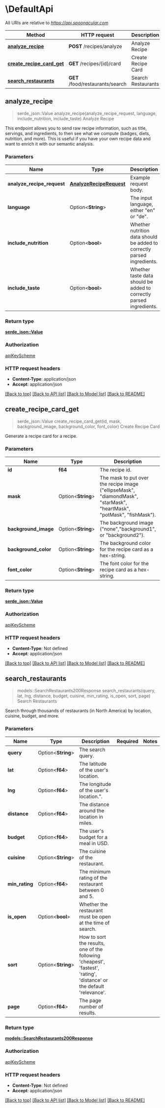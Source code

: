 # \DefaultApi

All URIs are relative to *https://api.spoonacular.com*

Method | HTTP request | Description
------------- | ------------- | -------------
[**analyze_recipe**](DefaultApi.md#analyze_recipe) | **POST** /recipes/analyze | Analyze Recipe
[**create_recipe_card_get**](DefaultApi.md#create_recipe_card_get) | **GET** /recipes/{id}/card | Create Recipe Card
[**search_restaurants**](DefaultApi.md#search_restaurants) | **GET** /food/restaurants/search | Search Restaurants



## analyze_recipe

> serde_json::Value analyze_recipe(analyze_recipe_request, language, include_nutrition, include_taste)
Analyze Recipe

This endpoint allows you to send raw recipe information, such as title, servings, and ingredients, to then see what we compute (badges, diets, nutrition, and more). This is useful if you have your own recipe data and want to enrich it with our semantic analysis.

### Parameters


Name | Type | Description  | Required | Notes
------------- | ------------- | ------------- | ------------- | -------------
**analyze_recipe_request** | [**AnalyzeRecipeRequest**](AnalyzeRecipeRequest.md) | Example request body. | [required] |
**language** | Option<**String**> | The input language, either \"en\" or \"de\". |  |
**include_nutrition** | Option<**bool**> | Whether nutrition data should be added to correctly parsed ingredients. |  |
**include_taste** | Option<**bool**> | Whether taste data should be added to correctly parsed ingredients. |  |

### Return type

[**serde_json::Value**](serde_json::Value.md)

### Authorization

[apiKeyScheme](../README.md#apiKeyScheme)

### HTTP request headers

- **Content-Type**: application/json
- **Accept**: application/json

[[Back to top]](#) [[Back to API list]](../README.md#documentation-for-api-endpoints) [[Back to Model list]](../README.md#documentation-for-models) [[Back to README]](../README.md)


## create_recipe_card_get

> serde_json::Value create_recipe_card_get(id, mask, background_image, background_color, font_color)
Create Recipe Card

Generate a recipe card for a recipe.

### Parameters


Name | Type | Description  | Required | Notes
------------- | ------------- | ------------- | ------------- | -------------
**id** | **f64** | The recipe id. | [required] |
**mask** | Option<**String**> | The mask to put over the recipe image (\"ellipseMask\", \"diamondMask\", \"starMask\", \"heartMask\", \"potMask\", \"fishMask\"). |  |
**background_image** | Option<**String**> | The background image (\"none\",\"background1\", or \"background2\"). |  |
**background_color** | Option<**String**> | The background color for the recipe card as a hex-string. |  |
**font_color** | Option<**String**> | The font color for the recipe card as a hex-string. |  |

### Return type

[**serde_json::Value**](serde_json::Value.md)

### Authorization

[apiKeyScheme](../README.md#apiKeyScheme)

### HTTP request headers

- **Content-Type**: Not defined
- **Accept**: application/json

[[Back to top]](#) [[Back to API list]](../README.md#documentation-for-api-endpoints) [[Back to Model list]](../README.md#documentation-for-models) [[Back to README]](../README.md)


## search_restaurants

> models::SearchRestaurants200Response search_restaurants(query, lat, lng, distance, budget, cuisine, min_rating, is_open, sort, page)
Search Restaurants

Search through thousands of restaurants (in North America) by location, cuisine, budget, and more.

### Parameters


Name | Type | Description  | Required | Notes
------------- | ------------- | ------------- | ------------- | -------------
**query** | Option<**String**> | The search query. |  |
**lat** | Option<**f64**> | The latitude of the user's location. |  |
**lng** | Option<**f64**> | The longitude of the user's location.\". |  |
**distance** | Option<**f64**> | The distance around the location in miles. |  |
**budget** | Option<**f64**> | The user's budget for a meal in USD. |  |
**cuisine** | Option<**String**> | The cuisine of the restaurant. |  |
**min_rating** | Option<**f64**> | The minimum rating of the restaurant between 0 and 5. |  |
**is_open** | Option<**bool**> | Whether the restaurant must be open at the time of search. |  |
**sort** | Option<**String**> | How to sort the results, one of the following 'cheapest', 'fastest', 'rating', 'distance' or the default 'relevance'. |  |
**page** | Option<**f64**> | The page number of results. |  |

### Return type

[**models::SearchRestaurants200Response**](searchRestaurants_200_response.md)

### Authorization

[apiKeyScheme](../README.md#apiKeyScheme)

### HTTP request headers

- **Content-Type**: Not defined
- **Accept**: application/json

[[Back to top]](#) [[Back to API list]](../README.md#documentation-for-api-endpoints) [[Back to Model list]](../README.md#documentation-for-models) [[Back to README]](../README.md)

